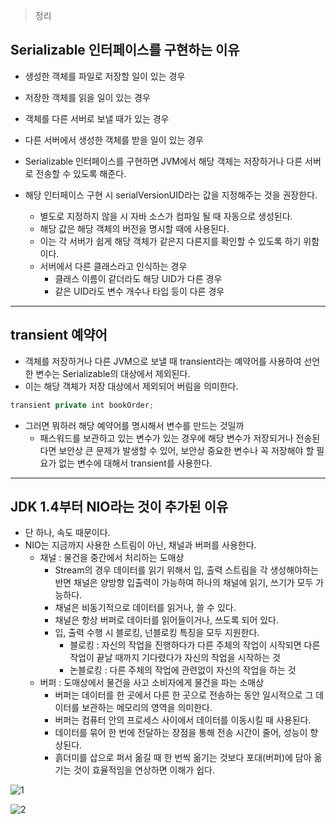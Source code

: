 

> 정리
> 

## Serializable 인터페이스를 구현하는 이유

- 생성한 객체를 파일로 저장할 일이 있는 경우
- 저장한 객체를 읽을 일이 있는 경우
- 객체를 다른 서버로 보낼 때가 있는 경우
- 다른 서버에서 생성한 객체를 받을 일이 있는 경우

- Serializable 인터페이스를 구현하면 JVM에서 해당 객체는 저장하거나 다른 서버로 전송할 수 있도록 해준다.
- 해당 인터페이스 구현 시 serialVersionUID라는 값을 지정해주는 것을 권장한다.
    - 별도로 지정하지 않을 시 자바 소스가 컴파일 될 때 자동으로 생성된다.
    - 해당 값은 해당 객체의 버전을 명시할 때에 사용된다.
    - 이는 각 서버가 쉽게 해당 객체가 같은지 다른지를 확인할 수 있도록 하기 위함이다.
    - 서버에서 다른 클래스라고 인식하는 경우
        - 클래스 이름이 같더라도 해당 UID가 다른 경우
        - 같은 UID라도 변수 개수나 타입 등이 다른 경우
        

---

## transient 예약어

- 객체를 저장하거나 다른 JVM으로 보낼 때 transient라는 예약어를 사용하여 선언한 변수는 Serializable의 대상에서 제외된다.
- 이는 해당 객체가 저장 대상에서 제외되어 버림을 의미한다.

```jsx
transient private int bookOrder;
```

- 그러면 뭐하러 해당 예약어를 명시해서 변수를 만드는 것일까
    - 패스워드를 보관하고 있는 변수가 있는 경우에 해당 변수가 저장되거나 전송된다면 보안상 큰 문제가 발생할 수 있어, 보안상 중요한 변수나 꼭 저장해야 할 필요가 없는 변수에 대해서 transient를 사용한다.
    

---

## JDK 1.4부터 NIO라는 것이 추가된 이유

- 단 하나, 속도 때문이다.
- NIO는 지금까지 사용한 스트림이 아닌, 채널과 버퍼를 사용한다.
    - 채널 : 물건을 중간에서 처리하는 도매상
        - Stream의 경우 데이터를 읽기 위해서 입, 출력 스트림을 각 생성해야하는 반면 채널은 양방향 입출력이 가능하여 하나의 채널에 읽기, 쓰기가 모두 가능하다.
        - 채널은 비동기적으로 데이터를 읽거나, 쓸 수 있다.
        - 채널은 항상 버퍼로 데이터를 읽어들이거나, 쓰도록 되어 있다.
        - 입, 출력 수행 시 블로킹, 넌블로킹 특징을 모두 지원한다.
            - 블로킹 : 자신의 작업을 진행하다가 다른 주체의 작업이 시작되면 다른 작업이 끝날 때까지 기다렸다가 자신의 작업을 시작하는 것
            - 논블로킹 : 다른 주체의 작업에 관련없이 자신의 작업을 하는 것
    - 버퍼 : 도매상에서 물건을 사고 소비자에게 물건을 파는 소매상
        - 버퍼는 데이터를 한 곳에서 다른 한 곳으로 전송하는 동안 일시적으로 그 데이터를 보관하는 메모리의 영역을 의미한다.
        - 버퍼는 컴퓨터 안의 프로세스 사이에서 데이터를 이동시킬 때 사용된다.
        - 데이터를 묶어 한 번에 전달하는 장점을 통해 전송 시간이 줄어, 성능이 향상된다.
        - 흙더미를 삽으로 퍼서 옮길 때 한 번씩 옮기는 것보다 포대(버퍼)에 담아 옮기는 것이 효율적임을 연상하면 이해가 쉽다.


![1](https://user-images.githubusercontent.com/56379649/218321972-8f6da3fc-306f-4c0c-b664-c50fa02914c0.png)



![2](https://user-images.githubusercontent.com/56379649/218321980-8f09bf51-82c6-4a09-a540-403eb419eff1.png)

